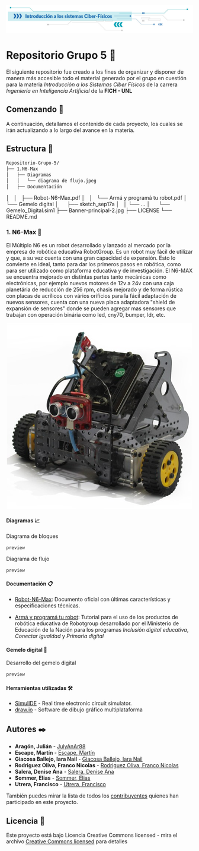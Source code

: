    <p align="center">
   <img src="/Banner-principal-2.jpg">
   </p>

# Repositorio Grupo 5 🧩

El siguiente repositorio fue creado a los fines de organizar y disponer de manera más accesible todo el material generado por el grupo en cuestión para la materia _Introducción a los Sistemas Ciber Físicos_ de la carrera _Ingeniería en Inteligencia Artificial_ de la **FICH - UNL**

## Comenzando 🚀

A continuación, detallamos el contenido de cada proyecto, los cuales se irán actualizando a lo largo del avance en la materia.

## Estructura 📂

	Repositorio-Grupo-5/
	├── 1.N6-Max
	│   ├── Diagramas
	│   │   └── diagrama de flujo.jpeg
	│   ├── Documentación
   │   │   ├── Robot-N6-Max.pdf
   │   │   └── Armá y programá tu robot.pdf
   │   └── Gemelo digital
   │       ├── sketch_sep17a
   │       │   └── ...
   │       └── Gemelo_Digital.sim1
	├── Banner-principal-2.jpg
	├── LICENSE
	└── README.md

### 1. N6-Max 🚙

El Múltiplo N6 es un robot desarrollado y lanzado al mercado por la empresa de robótica educativa RobotGroup. Es un robot muy fácil de utilizar y que, a su vez cuenta con una gran capacidad de expansión. Esto lo convierte en ideal, tanto para dar los primeros pasos en robótica, como para ser utilizado como plataforma educativa y de investigación.
El N6-MAX se encuentra mejorado en distintas partes tanto mecánicas como electrónicas, por ejemplo nuevos motores de 12v a 24v con una caja planetária de reducción de 256 rpm, chasis mejorado y de forma rústica con placas de acrílicos con vários orifícios para la fácil adaptación de nuevos sensores, cuenta con una nueva placa adaptadora "shield de expansión de sensores" donde se pueden
agregar mas sensores que trabajan con operación binária como led, cny70, bumper, ldr, etc.

   <p align="center">
   <img src="/n6max6_500x0.jpg">
   </p>

#### Diagramas 📈

Diagrama de bloques

```
preview
```

Diagrama de flujo

```
preview
```

#### Documentación 📋 

* [Robot-N6-Max](/N6-Max/Documentación/Robot-N6-Max.pdf): 
Documento oficial con últimas características y especificaciones técnicas.

* [Armá y programá tu robot](/N6-Max/Documentación/Armá%20y%20programá%20tu%20robot.pdf): 
Tutorial para el uso de los productos de robótica educativa de Robotgroup desarrollado por el Ministerio de Educación de la Nación para los programas _Inclusión digital educativa_, _Conectar igualdad_ y _Primaria digital_

#### Gemelo digital 👯

Desarrollo del gemelo digital

```
preview
```

#### Herramientas utilizadas 🛠️

* [SimulIDE](https://www.simulide.com/p/home.html) -  Real time electronic circuit simulator.
* [draw.io](https://app.diagrams.net/) - Software de dibujo gráfico multiplataforma

## Autores ✒️

* **Aragón, Julián** - [JulyAnAr88](https://github.com/JulyAnAr88)
* **Escape, Martín** - [Escape, Martín](#algún-link)
* **Giacosa Ballejo, Iara Nail** - [Giacosa Ballejo, Iara Nail](#algún-link)
* **Rodriguez Oliva, Franco Nicolas** - [Rodriguez Oliva, Franco Nicolas](#algún-link)
* **Salera, Denise Ana** - [Salera, Denise Ana](#algún-link)
* **Sommer, Elias** - [Sommer, Elias](#algún-link)
* **Utrera, Francisco** - [Utrera, Francisco](https://github.com/fran2203)

También puedes mirar la lista de todos los [contribuyentes](https://github.com/JulyAnAr88/ISCF-grupo5/contributors) quienes han participado en este proyecto. 

## Licencia 📄

Este proyecto está bajo Licencia Creative Commons licensed - mira el archivo [Creative Commons licensed](/LICENSE) para detalles
